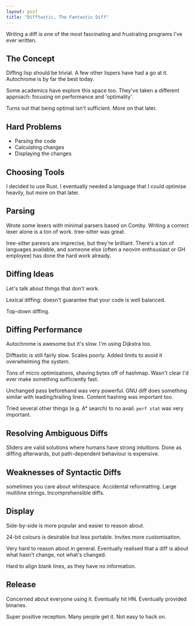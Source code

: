 ```yaml
--- 
layout: post
title: "Difftastic, The Fantastic Diff"
---
```


Writing a diff is one of the most fascinating and frustrating programs
I've ever written.

## The Concept

Diffing lisp should be trivial. A few other lispers have had a go at
it. Autochrome is by far the best today.

Some academics have explore this space too. They've taken a different
approach: focusing on performance and 'optimality'.

Turns out that being optimal isn't sufficient. More on that later.

## Hard Problems

* Parsing the code
* Calculating changes
* Displaying the changes

## Choosing Tools

I decided to use Rust. I eventually needed a language that I could
optimise heavily, but more on that later.

## Parsing

Wrote some lexers with minimal parsers based on Comby. Writing a
correct lexer alone is a ton of work. tree-sitter was great.

tree-sitter paresrs are imprecise, but they're brilliant. There's a
ton of languages available, and someone else (often a neovim
enthsusiast or GH employee) has done the hard work already.

## Diffing Ideas

Let's talk about things that don't work.

Lexical diffing: doesn't guarantee that your code is well balanced.

Top-down diffing.

## Diffing Performance

Autochrome is awesome but it's slow. I'm using Dijkstra too.

Difftastic is still fairly slow. Scales poorly. Added limits to avoid
it overwhelming the system.

Tons of micro optimisations, shaving bytes off of hashmap. Wasn't
clear I'd ever make something sufficiently fast.

Unchanged pass beforehand was very powerful. GNU diff does something
similar with leading/trailing lines. Content hashing was important
too.

Tried several other things (e.g. A* search) to no avail. `perf stat`
was very important.

## Resolving Ambiguous Diffs

Sliders are valid solutions where humans have strong intuitions. Done
as diffing afterwards, but path-dependent behaviour is expensive.

## Weaknesses of Syntactic Diffs

sometimes you care about whitespace. Accidental reformatting. Large
multiline strings. Incomprehensible diffs.

## Display

Side-by-side is more popular and easier to reason about.

24-bit colours is desirable but less portable. Invites more
customisation.

Very hard to reason about in general. Eventually realised that a diff
is about what hasn't change, not what's changed.

Hard to align blank lines, as they have no information.

## Release

Concerned about everyone using it. Eventually hit HN. Eventually
provided binaries.

Super positive reception. Many people get it. Not easy to hack on.
